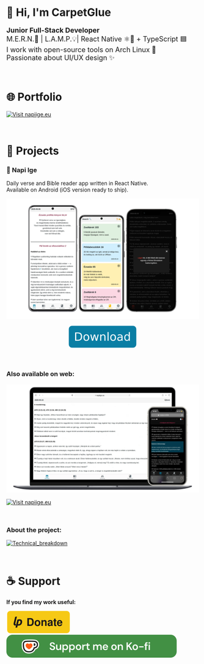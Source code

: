 # 👋 Hi, I'm CarpetGlue

<p style="font-size: 18px;">
<strong>Junior Full-Stack Developer</strong><br>
M.E.R.N.🍃 | L.A.M.P.💡| React Native ⚛️📱 + TypeScript 🟦<br>
I work with open-source tools on Arch Linux 🐧<br>
Passionate about UI/UX design ✨
</p>
<br>

# 🌐 Portfolio

[![Visit napiige.eu](https://img.shields.io/badge/Visit-carpetglue.cc-429044?style=for-the-badge&logo=globe&logoColor=white)](https://carpetglue.cc)

<br>

# 🚀 Projects

### 📖 Napi Ige

Daily verse and Bible reader app written in React Native.  
Available on Android (iOS version ready to ship).

![App screenshot](./assets/screenshots_mobile_centered.webp)
<p align="center">
  <a href="https://drive.usercontent.google.com/download?id=1O9nYgAAr357lpOA8yhUqS8BdKTNWP5Yj&export=download&authuser=0&confirm=t&uuid=6d272573-043d-4b7b-8583-a33e7894176b&at=ALoNOgk-OSDAb8q4sbcp2wg_ctjd%3A1748462027696">
    <img src="./assets/Download_Badge.svg" height="60" />
  </a>


  <!--<a href="https://play.google.com/store/apps/details?id=eu.napiige.dailyverse">
    <img src="./assets/google-play-badge.svg" height="60" style="margin-right: 15px;" />
  </a>-->
  <!--<a href="https://play.google.com/store/apps/details?id=eu.napiige.dailyverse">
    <img src="./assets/App_Store_Badge.svg" height="60" />
  </a>-->
</p>


<br>

### Also available on web:

![Web screenshot](./assets/screenshot_web.webp)
 
[![Visit napiige.eu](https://img.shields.io/badge/Visit-napiige.eu-0a7ea4?style=for-the-badge&logo=globe&logoColor=white)](https://napiige.eu)

<br>

### About the project:  

[![Technical_breakdown](https://img.shields.io/badge/🛠️_Technical_breakdown-429044?style=for-the-badge)](https://carpetglue.gitlab.io/dailyverse-bts)



<br>

# ☕ Support

**If you find my work useful:**  

[![LiberaPay](./assets/liberapay_button.svg)](https://liberapay.com/CarpetGlue)  
[![Ko-fi](./assets/githubbutton_sm_custom.svg)](https://ko-fi.com/carpetglue)
